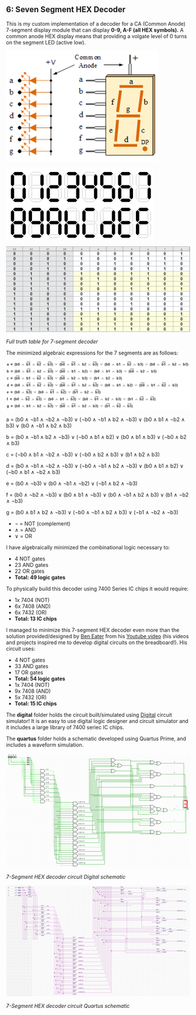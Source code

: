 ## 6: Seven Segment HEX Decoder

This is my custom implementation of a decoder for a CA (Common Anode) 7-segment display module that can display **0-9, A-F (all HEX symbols).** A common anode HEX display means that providing a volgate level of 0 turns on the segment LED (active low).

![Common Cathode](https://github.com/pietrea2/7400-Series-IC-And-Transistor-Digital-Circuits/blob/main/6_7-Segment_HEX_Decoder/common_anode.png)

![HEX Symbols](https://github.com/pietrea2/7400-Series-IC-And-Transistor-Digital-Circuits/blob/main/6_7-Segment_HEX_Decoder/hex_symbols.png)

![Seven Segment Truth Table (Common Cathode)](https://github.com/pietrea2/7400-Series-IC-And-Transistor-Digital-Circuits/blob/main/6_7-Segment_HEX_Decoder/truth_table_common_cathode.png)

*Full truth table for 7-segment decoder*

The minimized algebraic expressions for the 7 segments are as follows:

![Seven Segment Algebraic Expression (Common Cathode)](https://github.com/pietrea2/7400-Series-IC-And-Transistor-Digital-Circuits/blob/main/6_7-Segment_HEX_Decoder/algebraic_solution_7_seg.png)

a = (b0 ∧ ¬b1 ∧ ¬b2 ∧ ¬b3) ∨ (¬b0 ∧ ¬b1 ∧ b2 ∧ ¬b3) ∨ (b0 ∧ b1 ∧ ¬b2 ∧ b3) ∨ (b0 ∧ ¬b1 ∧ b2 ∧ b3)

b = (b0 ∧ ¬b1 ∧ b2 ∧ ¬b3) ∨ (¬b0 ∧ b1 ∧ b2) ∨ (b0 ∧ b1 ∧ b3) ∨ (¬b0 ∧ b2 ∧ b3) 

c = (¬b0 ∧ b1 ∧ ¬b2 ∧ ¬b3) ∨ (¬b0 ∧ b2 ∧ b3) ∨ (b1 ∧ b2 ∧ b3) 

d = (b0 ∧ ¬b1 ∧ ¬b2 ∧ ¬b3) ∨ (¬b0 ∧ ¬b1 ∧ b2 ∧ ¬b3) ∨ (b0 ∧ b1 ∧ b2) ∨ (¬b0 ∧ b1 ∧ ¬b2 ∧ b3) 

e = (b0 ∧ ¬b3) ∨ (b0 ∧ ¬b1 ∧ ¬b2) ∨ (¬b1 ∧ b2 ∧ ¬b3) 

f = (b0 ∧ ¬b2 ∧ ¬b3) ∨ (b0 ∧ b1 ∧ ¬b3) ∨ (b0 ∧ ¬b1 ∧ b2 ∧ b3) ∨ (b1 ∧ ¬b2 ∧ ¬b3) 

g = (b0 ∧ b1 ∧ b2 ∧ ¬b3) ∨ (¬b0 ∧ ¬b1 ∧ b2 ∧ b3) ∨ (¬b1 ∧ ¬b2 ∧ ¬b3) 

- ¬ = NOT (complement)
- ∧ = AND
- ∨ = OR


I have algebraically minimized the combinational logic necessary to:
  - 4 NOT gates
  - 23 AND gates
  - 22 OR gates
  - **Total: 49 logic gates**

To physically build this decoder using 7400 Series IC chips it would require:
  - 1x 7404 (NOT)
  - 6x 7408 (AND)
  - 6x 7432 (OR)
  - **Total: 13 IC chips**

I managed to minimize this 7-segment HEX decoder even more than the solution provided/designed by [Ben Eater](https://shop.eater.net/) from his [Youtube video](https://www.youtube.com/watch?v=7zffjsXqATg) (his videos and projects inspired me to develop digital circuits on the breadboard!). His circuit uses:
  - 4 NOT gates
  - 33 AND gates
  - 17 OR gates
  - **Total: 54 logic gates**
  - 1x 7404 (NOT)
  - 9x 7408 (AND)
  - 5x 7432 (OR)
  - **Total: 15 IC chips**

The **digital** folder holds the circuit built/simulated using [Digital](https://github.com/hneemann/Digital) circuit simulator! It is an easy to use digital logic designer and circuit simulator and it includes a large library of 7400 seriec IC chips.

The **quartus** folder holds a schematic developed using Quartus Prime, and includes a waveform simulation.

![Seven Segment Decoder Logic Circuit](https://github.com/pietrea2/7400-Series-IC-And-Transistor-Digital-Circuits/blob/main/6_7-Segment_HEX_Decoder/decoder_7_seg_digital_schematic.png)

*7-Segment HEX decoder circuit Digital schematic*

![Seven Segment Decoder Logic Circuit](https://github.com/pietrea2/7400-Series-IC-And-Transistor-Digital-Circuits/blob/main/6_7-Segment_HEX_Decoder/decoder_7_seg_quartus_schematic.png)

*7-Segment HEX decoder circuit Quartus schematic*
